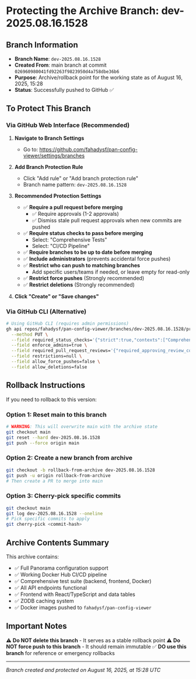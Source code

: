 # Protecting the Archive Branch: dev-2025.08.16.1528

## Branch Information
- **Branch Name**: `dev-2025.08.16.1528`
- **Created From**: main branch at commit `026960980041fd92263f9823950d4a758dbe36b6`
- **Purpose**: Archive/rollback point for the working state as of August 16, 2025, 15:28
- **Status**: Successfully pushed to GitHub ✅

## To Protect This Branch

### Via GitHub Web Interface (Recommended)

1. **Navigate to Branch Settings**
   - Go to: https://github.com/fahadysf/pan-config-viewer/settings/branches

2. **Add Branch Protection Rule**
   - Click "Add rule" or "Add branch protection rule"
   - Branch name pattern: `dev-2025.08.16.1528`

3. **Recommended Protection Settings**
   - ✅ **Require a pull request before merging**
     - ✅ Require approvals (1-2 approvals)
     - ✅ Dismiss stale pull request approvals when new commits are pushed
   - ✅ **Require status checks to pass before merging**
     - Select: "Comprehensive Tests"
     - Select: "CI/CD Pipeline"
   - ✅ **Require branches to be up to date before merging**
   - ✅ **Include administrators** (prevents accidental force pushes)
   - ✅ **Restrict who can push to matching branches**
     - Add specific users/teams if needed, or leave empty for read-only
   - ✅ **Restrict force pushes** (Strongly recommended)
   - ✅ **Restrict deletions** (Strongly recommended)

4. **Click "Create" or "Save changes"**

### Via GitHub CLI (Alternative)

```bash
# Using GitHub CLI (requires admin permissions)
gh api repos/fahadysf/pan-config-viewer/branches/dev-2025.08.16.1528/protection \
  --method PUT \
  --field required_status_checks='{"strict":true,"contexts":["Comprehensive Tests","CI/CD Pipeline"]}' \
  --field enforce_admins=true \
  --field required_pull_request_reviews='{"required_approving_review_count":1}' \
  --field restrictions=null \
  --field allow_force_pushes=false \
  --field allow_deletions=false
```

## Rollback Instructions

If you need to rollback to this version:

### Option 1: Reset main to this branch
```bash
# WARNING: This will overwrite main with the archive state
git checkout main
git reset --hard dev-2025.08.16.1528
git push --force origin main
```

### Option 2: Create a new branch from archive
```bash
git checkout -b rollback-from-archive dev-2025.08.16.1528
git push -u origin rollback-from-archive
# Then create a PR to merge into main
```

### Option 3: Cherry-pick specific commits
```bash
git checkout main
git log dev-2025.08.16.1528 --oneline
# Pick specific commits to apply
git cherry-pick <commit-hash>
```

## Archive Contents Summary

This archive contains:
- ✅ Full Panorama configuration support
- ✅ Working Docker Hub CI/CD pipeline
- ✅ Comprehensive test suite (backend, frontend, Docker)
- ✅ All API endpoints functional
- ✅ Frontend with React/TypeScript and data tables
- ✅ ZODB caching system
- ✅ Docker images pushed to `fahadysf/pan-config-viewer`

## Important Notes

⚠️ **Do NOT delete this branch** - It serves as a stable rollback point
⚠️ **Do NOT force push to this branch** - It should remain immutable
✅ **DO use this branch** for reference or emergency rollbacks

---
*Branch created and protected on August 16, 2025, at 15:28 UTC*